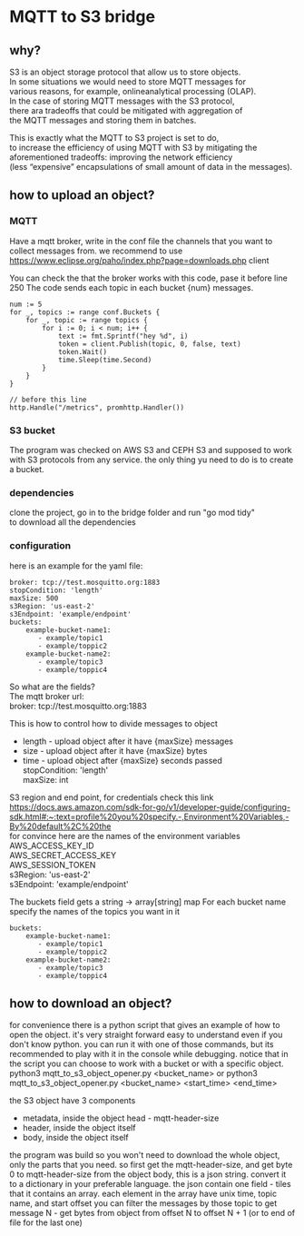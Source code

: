 # MQTT to S3 bridge

## why?
S3 is an object storage protocol that allow us to store objects.  
In some situations we would need to store MQTT messages for  
various reasons, for example, onlineanalytical processing (OLAP).  
In the case of storing MQTT messages with the S3 protocol,  
there ara tradeoffs that could be mitigated with aggregation of   
the MQTT messages and storing them in batches.

This is exactly what the MQTT to S3 project is set to do,  
to increase the efficiency of using MQTT with S3 by mitigating the  
aforementioned tradeoffs: improving the network efficiency   
(less “expensive” encapsulations of small amount of data in the messages).

## how to upload an object?
### MQTT
Have a mqtt broker, write in the conf file the channels that you 
want to collect messages from.
we recommend to use https://www.eclipse.org/paho/index.php?page=downloads.php
client

You can check the that the broker works with this code, pase it before line 250
The code sends each topic in each bucket {num} messages.

	num := 5
	for _, topics := range conf.Buckets {
		for _, topic := range topics {
			for i := 0; i < num; i++ {
				text := fmt.Sprintf("hey %d", i)
				token = client.Publish(topic, 0, false, text)
				token.Wait()
				time.Sleep(time.Second)
			}
		}
	}

	// before this line
	http.Handle("/metrics", promhttp.Handler())

### S3 bucket
The program	 was checked on AWS S3 and CEPH S3 and supposed to work with S3 protocols from any service. the only thing yu need to do is
to create a bucket.
### dependencies
clone the project, go in to the bridge folder and run "go mod tidy"  
to download all the dependencies
### configuration
here is an example for the yaml file:



    broker: tcp://test.mosquitto.org:1883  
	stopCondition: 'length'  
	maxSize: 500  
	s3Region: 'us-east-2'  
	s3Endpoint: 'example/endpoint'  
	buckets:  
		example-bucket-name1:  
	       - example/topic1
	       - example/toppic2
	    example-bucket-name2:  
	       - example/topic3
	       - example/toppic4



So what are the fields?  
The mqtt broker url:  
broker: tcp://test.mosquitto.org:1883

This is how to control how to divide messages to object
* length - upload object after it have {maxSize} messages
* size - upload object after it have {maxSize} bytes
* time - upload object after {maxSize} seconds passed  
  stopCondition: 'length'  
  maxSize: int

S3 region and end point, for credentials check this link  
https://docs.aws.amazon.com/sdk-for-go/v1/developer-guide/configuring-sdk.html#:~:text=profile%20you%20specify.-,Environment%20Variables,-By%20default%2C%20the  
for convince here are the names of the environment variables  
AWS_ACCESS_KEY_ID  
AWS_SECRET_ACCESS_KEY  
AWS_SESSION_TOKEN  
s3Region: 'us-east-2'  
s3Endpoint: 'example/endpoint'

The buckets field gets a string -> array[string] map
For each bucket name specify the names of the topics you want in it

	buckets:  
	    example-bucket-name1:  
	       - example/topic1
	       - example/toppic2
	    example-bucket-name2:  
	       - example/topic3
	       - example/toppic4

## how to download an object?
for convenience there is a python script that gives
an example of how to open the object. it's very straight
forward easy to understand even if you don't know python. you can run it with
one of those commands, but its recommended
to play with it in the console while debugging.
notice that in the script you can choose to work with
a bucket or with a specific object. 
python3 mqtt_to_s3_object_opener.py <region> <endpoint> <bucket_name> <key>
or 
python3 mqtt_to_s3_object_opener.py <region> <endpoint> <bucket_name> <start_time> <end_time>

the S3 object have 3 components
* metadata, inside the object head - mqtt-header-size
* header, inside the object itself
* body, inside the object itself

the program was build so you won't need to download
the whole object, only the parts that you need.
so first get the mqtt-header-size, and get 
byte 0 to mqtt-header-size from the object body, 
this is a json string. convert it to a dictionary in your
preferable language. the json contain one field - 
tiles that it contains an array. each element in 
the array have unix time, topic name, and start offset
you can filter the messages by those topic
to get message N - get bytes from object from 
offset N to offset N + 1 (or to end of file for the last one)
